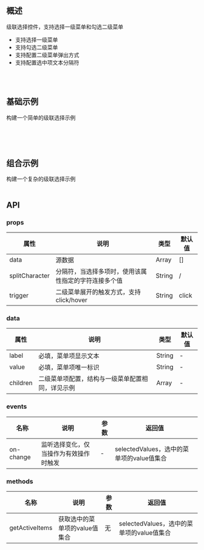 
## 概述

级联选择控件，支持选择一级菜单和勾选二级菜单
<ul>
    <li>支持选择一级菜单</li>
    <li>支持勾选二级菜单</li>
    <li>支持配置二级菜单弹出方式</li>
    <li>支持配置选中项文本分隔符</li>
</ul>
<br/>
<br/>


## 基础示例
构建一个简单的级联选择示例
<br/>
<br/>

<template>
    <Card>
        <p class="card-title">基础用法示例</p>
        <template>
            <div class="cascader-select-doc">
                <div class="example">
                    <normalCascaderSelectExample/>
                </div>
            </div>
        </template>
        <br/>
        <br/>
        <nv-code :content="normalCascaderSelectExampleCode">
        </nv-code>
    </Card>
</template>

<br/>
<br/>


## 组合示例

构建一个复杂的级联选择示例
<br/>
<br/>

<template>
    <Card>
        <p class="card-title">组合用法示例</p>
        <template>
            <div class="cascader-select-doc">
                <div class="example">
                    <complexCascaderSelectExample/>
                </div>
            </div>
        </template>
        <br/>
        <br/>
        <nv-code :content="complexCascaderSelectExampleCode">
        </nv-code>
    </Card>
</template>



## API

### props

| 属性       | 说明                                     | 类型              | 默认值      |
| ---------- | -----------------------------------------| --------------    | ----------- |
| data       | 源数据                                  | Array      | []          |
| splitCharacter      | 分隔符，当选择多项时，使用该属性指定的字符连接多个值|  String |  / |
| trigger    | 二级菜单展开的触发方式，支持click/hover      | String            | click           |



### data

| 属性       | 说明                                     | 类型              | 默认值      |
| ---------- | -----------------------------------------| --------------    | ----------- |
| label   | 必填，菜单项显示文本            | String          | -
| value   | 必填，菜单项唯一标识            | String             | -           |
| children| 二级菜单项配置，结构与一级菜单配置相同，详见示例              | Array          | -           |


### events

| 名称       | 说明                                     | 参数         |        返回值      |
| ---------- | -----------------------------------------| ------------ |------------------- |
| on-change  | 监听选择变化，仅当操作为有效操作时触发           | - |  selectedValues，选中的菜单项的value值集合 |


### methods

| 名称       | 说明                                     | 参数         |        返回值      |
| ---------- | -----------------------------------------| ------------ |------------------- |
| getActiveItems | 获取选中的菜单项的value值集合 | 无 | selectedValues，选中的菜单项的value值集合 | 



<script>
import normalCascaderSelectExample from  '../../../example/cascaderSelect/simple.vue';
import complexCascaderSelectExample from  '../../../example/cascaderSelect/complex.vue';

// 基础用法示例代码
const normalCascaderSelectExampleCode = `
<template>
    <div>
        <NvCascaderSelect :data="data"></NvCascaderSelect>
    </div>
</template>

<script>
export default {
    name: 'nvCascaderSelectSimpleDemo',
    data() {
        return {
            data: [
                {
                    label: '山东省',
                    value: 'shandong',
                    children: [
                        {
                            label: '济南市',
                            value: 'jinan',
                        },
                        {
                            label: '青岛市',
                            value: 'qingdao',
                        },
                        {
                            label: '烟台市',
                            value: 'yantai',
                        }
                    ]
                },
                {
                    label: '广东省',
                    value: 'guangdong',
                    children: [
                        {
                            label: '广州市',
                            value: 'guangzhou',
                        },
                        {
                            label: '佛山市',
                            value: 'foshan',
                        },
                        {
                            label: '惠州市',
                            value: 'huizhou'
                        }
                    ]
                }
            ]
        };
    }
};
<\/script>

`;


// 组合用法示例代码
const complexCascaderSelectExampleCode = `
<template>
    <div>
        <NvCascaderSelect ref="nvCascaderSelectComplexDemo" :data="list" :splitCharacter="splitCharacter" :trigger="trigger" @on-change="changeHandler"></NvCascaderSelect>
    </div>
</template>

<script>
export default {
    name: 'nvCascaderSelectComplexDemo',
    data() {
        return {
            // 二级菜单展开触发方式
            // trigger支持hover/click
            trigger: 'hover',
            splitCharacter: ',',
            list: [
                {
                    label: '美食',
                    value: 'meishi'
                },
                {
                    label: '酒水',
                    value: 'jiushui'
                },
                {
                    label: '水果',
                    value: 'shuiguo',
                    children: [
                        {
                            label: '苹果苹果苹果苹果苹果苹果苹果苹果苹果苹果苹果苹果苹果苹果苹果苹果苹果苹果苹果苹果苹果苹果苹果苹果苹果苹果苹果苹果苹果苹果',
                            value: 'pingguo'
                        },
                        {
                            label: '香蕉',
                            value: 'xiangjiao'
                        },
                        {
                            label: '橘子',
                            value: 'juzi'
                        }
                    ]
                    
                },
                {
                    label: '干果',
                    value: 'ganguo',
                    children: [
                        {
                            label: '核桃',
                            value: 'hetao'
                        },
                        {
                            label: '花生',
                            value: 'huasheng'
                        },
                        {
                            label: '瓜子',
                            value: 'guazi'
                        }
                    ]
                }
            ]
        };
    },
    methods: {
        changeHandler(data) {
            console.log(data);
        },
        getSelectedValues() {
            console.log(this.$refs['nvCascaderSelectComplexDemo'].getActiveItems());
        }
    }
};
<\/script>
`;



export default {
    name: 'cascaderSelectDoc',
    components: {
        normalCascaderSelectExample,
        complexCascaderSelectExample
    },
    data() {
        return {
            normalCascaderSelectExampleCode: normalCascaderSelectExampleCode,
            complexCascaderSelectExampleCode: complexCascaderSelectExampleCode
        }
    }
};
</script>

<style lang="less" >
    .cascader-select-doc {
        .example {
            margin: 20px 0;
        }
    }
    .card-title {
        font-weight: 600;
    }
</style>

